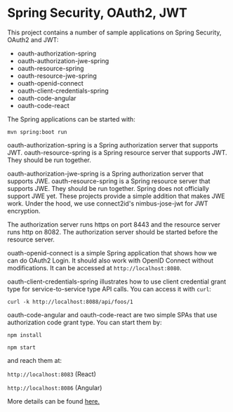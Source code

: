 # Spring Security, OAuth2, JWT
This project contains a number of sample applications on Spring Security, OAuth2 and JWT:

- oauth-authorization-spring
- oauth-authorization-jwe-spring
- oauth-resource-spring
- oauth-resource-jwe-spring
- ouath-openid-connect
- oauth-client-credentials-spring
- oauth-code-angular
- oauth-code-react

The Spring applications can be started with:

`mvn spring:boot run`

oauth-authorization-spring is a Spring authorization server that supports JWT. oauth-resource-spring is a Spring resource server that supports JWT. They should be run together.

oauth-authorization-jwe-spring is a Spring authorization server that supports JWE. oauth-resource-spring is a Spring resource server that supports JWE. They should be run together. Spring does not officially support JWE yet. These projects provide a simple addition that makes JWE work. Under the hood, we use connect2id's nimbus-jose-jwt for JWT encryption.

The authorization server runs https on port 8443 and the resource server runs http on 8082. The authorization server should be started before the resource server.

ouath-openid-connect is a simple Spring application that shows how we can do OAuth2 Login. It should also work with OpenID Connect without modifications. It can be accessed at `http://localhost:8080`.

oauth-client-credentials-spring illustrates how to use client credential grant type for service-to-service type API calls. You can access it with `curl`:

`curl -k http://localhost:8088/api/foos/1`

oauth-code-angular and oauth-code-react are two simple SPAs that use authorization code grant type. You can start them by:

`npm install`

`npm start`

and reach them at:

`http://localhost:8083` (React)

`http://localhost:8086` (Angular)

More details can be found [here.](https://sltang.wordpress.com/2018/03/26/spring-security-oauth2-and-jwt/) 
